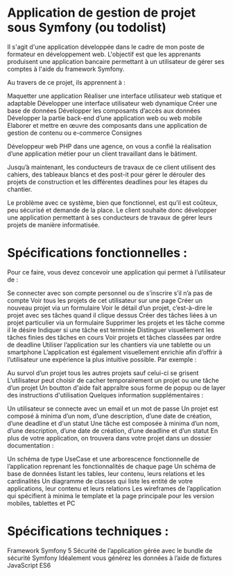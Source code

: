 # Application de gestion de projet sous Symfony (ou todolist)

Il s'agit d'une application développée dans le cadre de mon poste de formateur en développement web. L'objectif est que les apprenants produisent une application bancaire permettant à un utilisateur de gérer ses comptes à l'aide du framework Symfony.

Au travers de ce projet, ils apprennent à :

Maquetter une application
Réaliser une interface utilisateur web statique et adaptable
Développer une interface utilisateur web dynamique
Créer une base de données
Développer les composants d’accès aux données
Développer la partie back-end d’une application web ou web mobile
Elaborer et mettre en œuvre des composants dans une application de gestion de contenu ou e-commerce
Consignes

Développeur web PHP dans une agence, on vous a confié la réalisation d’une application métier pour un client travaillant dans le bâtiment.

Jusqu’à maintenant, les conducteurs de travaux de ce client utilisent des cahiers, des tableaux blancs et des post-it pour gérer le dérouler des projets de construction et les différentes deadlines pour les étapes du chantier.

Le problème avec ce système, bien que fonctionnel, est qu’il est coûteux, peu sécurisé et demande de la place. Le client souhaite donc développer une application permettant à ses conducteurs de travaux de gérer leurs projets de manière informatisée.

# Spécifications fonctionnelles :

Pour ce faire, vous devez concevoir une application qui permet à l’utilisateur de :

Se connecter avec son compte personnel ou de s’inscrire s’il n’a pas de compte
Voir tous les projets de cet utilisateur sur une page
Créer un nouveau projet via un formulaire
Voir le détail d’un projet, c’est-à-dire le projet avec ses tâches quand il clique dessus
Créer des tâches liées à un projet particulier via un formulaire
Supprimer les projets et les tâche comme il le désire
Indiquer si une tâche est terminée
Distinguer visuellement les tâches finies des tâches en cours
Voir projets et tâches classées par ordre de deadline
Utiliser l’application sur les chantiers via une tablette ou un smartphone
L’application est également visuellement enrichie afin d’offrir à l’utilisateur une expérience la plus intuitive possible. Par exemple :

Au survol d’un projet tous les autres projets sauf celui-ci se grisent
L’utilisateur peut choisir de cacher temporairement un projet ou une tâche d’un projet
Un boutton d'aide fait appraître sous forme de popup ou de layer des instructions d'utilisation
Quelques information supplémentaires :

Un utilisateur se connecte avec un email et un mot de passe
Un projet est composé à minima d’un nom, d’une description, d’une date de création, d’une deadline et d'un statut
Une tâche est composée à minima d’un nom, d’une description, d’une date de création, d’une deadline et d’un statut
En plus de votre application, on trouvera dans votre projet dans un dossier documentation :

Un schéma de type UseCase et une arborescence fonctionnelle de l’application reprenant les fonctionnalités de chaque page
Un schéma de base de données listant les tables, leur contenu, leurs relations et les cardinalités
Un diagramme de classes qui liste les entité de votre applications, leur contenu et leurs relations
Les wireframes de l’application qui spécifient à minima le template et la page principale pour les version mobiles, tablettes et PC

# Spécifications techniques :

Framework Symfony 5
Sécurité de l’application gérée avec le bundle de sécurité Symfony
Idéalement vous générez les données à l’aide de fixtures
JavaScript ES6
